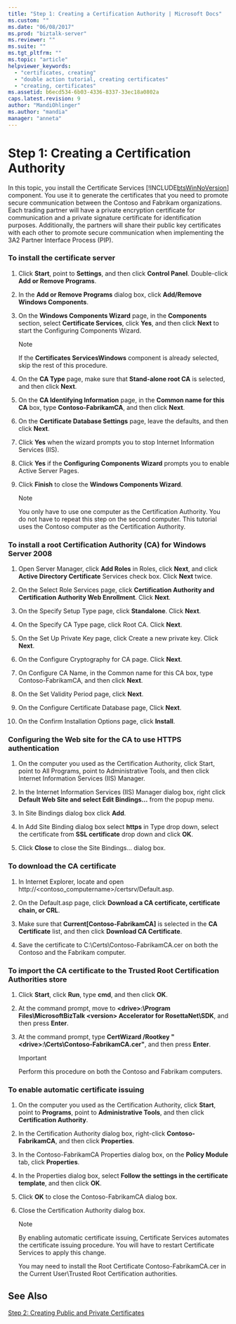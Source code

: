 ```yaml
---
title: "Step 1: Creating a Certification Authority | Microsoft Docs"
ms.custom: ""
ms.date: "06/08/2017"
ms.prod: "biztalk-server"
ms.reviewer: ""
ms.suite: ""
ms.tgt_pltfrm: ""
ms.topic: "article"
helpviewer_keywords: 
  - "certificates, creating"
  - "double action tutorial, creating certificates"
  - "creating, certificates"
ms.assetid: b6ecd534-6b03-4336-8337-33ec18a0802a
caps.latest.revision: 9
author: "MandiOhlinger"
ms.author: "mandia"
manager: "anneta"
---
```

# Step 1: Creating a Certification Authority
In this topic, you install the Certificate Services [!INCLUDE[btsWinNoVersion](../../includes/btswinnoversion-md.md)] component. You use it to generate the certificates that you need to promote secure communication between the Contoso and Fabrikam organizations. Each trading partner will have a private encryption certificate for communication and a private signature certificate for identification purposes. Additionally, the partners will share their public key certificates with each other to promote secure communication when implementing the 3A2 Partner Interface Process (PIP).  
  
### To install the certificate server  
  
1.  Click **Start**, point to **Settings**, and then click **Control Panel**. Double-click **Add or Remove Programs**.  
  
2.  In the **Add or Remove Programs** dialog box, click **Add/Remove Windows Components**.  
  
3.  On the **Windows Components Wizard** page, in the **Components** section, select **Certificate Services**, click **Yes**, and then click **Next** to start the Configuring Components Wizard.  
  
    > [!NOTE]
    >  If the **Certificates ServicesWindows** component is already selected, skip the rest of this procedure.  
  
4.  On the **CA Type** page, make sure that **Stand-alone root CA** is selected, and then click **Next**.  
  
5.  On the **CA Identifying Information** page, in the **Common name for this CA** box, type **Contoso-FabrikamCA**, and then click **Next**.  
  
6.  On the **Certificate Database Settings** page, leave the defaults, and then click **Next**.  
  
7.  Click **Yes** when the wizard prompts you to stop Internet Information Services (IIS).  
  
8.  Click **Yes** if the **Configuring Components Wizard** prompts you to enable Active Server Pages.  
  
9. Click **Finish** to close the **Windows Components Wizard**.  
  
    > [!NOTE]
    >  You only have to use one computer as the Certification Authority. You do not have to repeat this step on the second computer. This tutorial uses the Contoso computer as the Certification Authority.  
  
### To install a root Certification Authority (CA) for Windows Server 2008  
  
1.  Open Server Manager, click **Add Roles** in Roles, click **Next**, and click **Active Directory Certificate** Services check box. Click **Next** twice.  
  
2.  On the Select Role Services page, click **Certification Authority and Certification Authority Web Enrollment**. Click **Next**.  
  
3.  On the Specify Setup Type page, click **Standalone**. Click **Next**.  
  
4.  On the Specify CA Type page, click Root CA. Click **Next**.  
  
5.  On the Set Up Private Key page, click Create a new private key. Click **Next**.  
  
6.  On the Configure Cryptography for CA page. Click **Next**.  
  
7.  On Configure CA Name, in the Common name for this CA box, type Contoso-FabrikamCA, and then click **Next**.  
  
8.  On the Set Validity Period page, click **Next**.  
  
9. On the Configure Certificate Database page, Click **Next**.  
  
10. On the Confirm Installation Options page, click **Install**.  
  
### Configuring the Web site for the CA to use HTTPS authentication  
  
1.  On the computer you used as the Certification Authority, click Start, point to All Programs, point to Administrative Tools, and then click Internet Information Services (IIS) Manager.  
  
2.  In the Internet Information Services (IIS) Manager dialog box, right click **Default Web Site and select Edit Bindings…** from the popup menu.  
  
3.  In Site Bindings dialog box click **Add**.  
  
4.  In Add Site Binding dialog box select **https** in Type drop down, select the certificate from **SSL certificate** drop down and click **OK**.  
  
5.  Click **Close** to close the Site Bindings… dialog box.  
  
### To download the CA certificate  
  
1.  In Internet Explorer, locate and open http://<contoso_computername>/certsrv/Default.asp.  
  
2.  On the Default.asp page, click **Download a CA certificate, certificate chain, or CRL**.  
  
3.  Make sure that **Current[Contoso-FabrikamCA]** is selected in the **CA Certificate** list, and then click **Download CA Certificate**.  
  
4.  Save the certificate to C:\Certs\Contoso-FabrikamCA.cer on both the Contoso and the Fabrikam computer.  
  
### To import the CA certificate to the Trusted Root Certification Authorities store  
  
1.  Click **Start**, click **Run**, type **cmd**, and then click **OK**.  
  
2.  At the command prompt, move to **\<drive\>:\Program Files\MicrosoftBizTalk \<version\> Accelerator for RosettaNet\SDK**, and then press **Enter**.  
  
3.  At the command prompt, type **CertWizard /Rootkey "\<drive\>:\Certs\Contoso-FabrikamCA.cer"**, and then press **Enter**.  
  
    > [!IMPORTANT]
    >  Perform this procedure on both the Contoso and Fabrikam computers.  
  
### To enable automatic certificate issuing  
  
1.  On the computer you used as the Certification Authority, click **Start**, point to **Programs**, point to **Administrative Tools**, and then click **Certification Authority**.  
  
2.  In the Certification Authority dialog box, right-click **Contoso-FabrikamCA**, and then click **Properties**.  
  
3.  In the Contoso-FabrikamCA Properties dialog box, on the **Policy Module** tab, click **Properties**.  
  
4.  In the Properties dialog box, select **Follow the settings in the certificate template**, and then click **OK**.  
  
5.  Click **OK** to close the Contoso-FabrikamCA dialog box.  
  
6.  Close the Certification Authority dialog box.  
  
    > [!NOTE]
    >  By enabling automatic certificate issuing, Certificate Services automates the certificate issuing procedure. You will have to restart Certificate Services to apply this change.  
    >   
    >  You may need to install the Root Certificate Contoso-FabrikamCA.cer in the Current User\Trusted Root Certification authorities.  
  
## See Also  
 [Step 2: Creating Public and Private Certificates](../../adapters-and-accelerators/accelerator-rosettanet/step-2-creating-public-and-private-certificates.md)